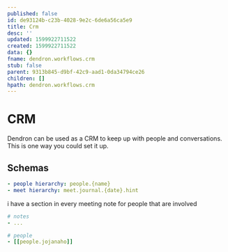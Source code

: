 ```yaml
---
published: false
id: de93124b-c23b-4028-9e2c-6de6a56ca5e9
title: Crm
desc: ''
updated: 1599922711522
created: 1599922711522
data: {}
fname: dendron.workflows.crm
stub: false
parent: 9313b845-d9bf-42c9-aad1-0da34794ce26
children: []
hpath: dendron.workflows.crm
---
```

# CRM

Dendron can be used as a CRM to keep up with people and conversations. This is one way you could set it up. 

## Schemas

```yml
- people hierarchy: people.{name}
- meet hierarchy: meet.journal.{date}.hint
```

i have a section in every meeting note for people that are involved

```yml
# notes
- ...

# people
- [[people.jojanaho]]
```
